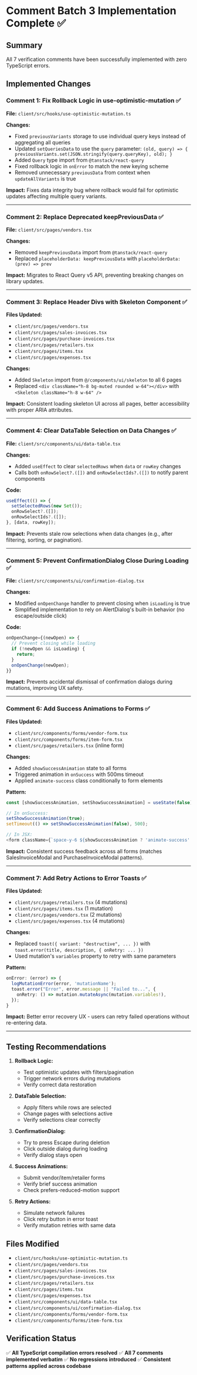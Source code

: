 # Comment Batch 3 Implementation Complete ✅

## Summary
All 7 verification comments have been successfully implemented with zero TypeScript errors.

## Implemented Changes

### Comment 1: Fix Rollback Logic in use-optimistic-mutation ✅
**File:** `client/src/hooks/use-optimistic-mutation.ts`

**Changes:**
- Fixed `previousVariants` storage to use individual query keys instead of aggregating all queries
- Updated `setQueriesData` to use the `query` parameter: `(old, query) => { previousVariants.set(JSON.stringify(query.queryKey), old); }`
- Added `Query` type import from `@tanstack/react-query`
- Fixed rollback logic in `onError` to match the new keying scheme
- Removed unnecessary `previousData` from context when `updateAllVariants` is true

**Impact:** Fixes data integrity bug where rollback would fail for optimistic updates affecting multiple query variants.

---

### Comment 2: Replace Deprecated keepPreviousData ✅
**File:** `client/src/pages/vendors.tsx`

**Changes:**
- Removed `keepPreviousData` import from `@tanstack/react-query`
- Replaced `placeholderData: keepPreviousData` with `placeholderData: (prev) => prev`

**Impact:** Migrates to React Query v5 API, preventing breaking changes on library updates.

---

### Comment 3: Replace Header Divs with Skeleton Component ✅
**Files Updated:**
- `client/src/pages/vendors.tsx`
- `client/src/pages/sales-invoices.tsx`
- `client/src/pages/purchase-invoices.tsx`
- `client/src/pages/retailers.tsx`
- `client/src/pages/items.tsx`
- `client/src/pages/expenses.tsx`

**Changes:**
- Added `Skeleton` import from `@/components/ui/skeleton` to all 6 pages
- Replaced `<div className="h-8 bg-muted rounded w-64"></div>` with `<Skeleton className="h-8 w-64" />`

**Impact:** Consistent loading skeleton UI across all pages, better accessibility with proper ARIA attributes.

---

### Comment 4: Clear DataTable Selection on Data Changes ✅
**File:** `client/src/components/ui/data-table.tsx`

**Changes:**
- Added `useEffect` to clear `selectedRows` when `data` or `rowKey` changes
- Calls both `onRowSelect?.([])` and `onRowSelectIds?.([])` to notify parent components

**Code:**
```typescript
useEffect(() => {
  setSelectedRows(new Set());
  onRowSelect?.([]);
  onRowSelectIds?.([]);
}, [data, rowKey]);
```

**Impact:** Prevents stale row selections when data changes (e.g., after filtering, sorting, or pagination).

---

### Comment 5: Prevent ConfirmationDialog Close During Loading ✅
**File:** `client/src/components/ui/confirmation-dialog.tsx`

**Changes:**
- Modified `onOpenChange` handler to prevent closing when `isLoading` is true
- Simplified implementation to rely on AlertDialog's built-in behavior (no escape/outside click)

**Code:**
```typescript
onOpenChange={(newOpen) => {
  // Prevent closing while loading
  if (!newOpen && isLoading) {
    return;
  }
  onOpenChange(newOpen);
}}
```

**Impact:** Prevents accidental dismissal of confirmation dialogs during mutations, improving UX safety.

---

### Comment 6: Add Success Animations to Forms ✅
**Files Updated:**
- `client/src/components/forms/vendor-form.tsx`
- `client/src/components/forms/item-form.tsx`
- `client/src/pages/retailers.tsx` (inline form)

**Changes:**
- Added `showSuccessAnimation` state to all forms
- Triggered animation in `onSuccess` with 500ms timeout
- Applied `animate-success` class conditionally to form elements

**Pattern:**
```typescript
const [showSuccessAnimation, setShowSuccessAnimation] = useState(false);

// In onSuccess:
setShowSuccessAnimation(true);
setTimeout(() => setShowSuccessAnimation(false), 500);

// In JSX:
<form className={`space-y-6 ${showSuccessAnimation ? 'animate-success' : ''}`}>
```

**Impact:** Consistent success feedback across all forms (matches SalesInvoiceModal and PurchaseInvoiceModal patterns).

---

### Comment 7: Add Retry Actions to Error Toasts ✅
**Files Updated:**
- `client/src/pages/retailers.tsx` (4 mutations)
- `client/src/pages/items.tsx` (1 mutation)
- `client/src/pages/vendors.tsx` (2 mutations)
- `client/src/pages/expenses.tsx` (4 mutations)

**Changes:**
- Replaced `toast({ variant: "destructive", ... })` with `toast.error(title, description, { onRetry: ... })`
- Used mutation's `variables` property to retry with same parameters

**Pattern:**
```typescript
onError: (error) => {
  logMutationError(error, 'mutationName');
  toast.error("Error", error.message || "Failed to...", {
    onRetry: () => mutation.mutateAsync(mutation.variables!),
  });
}
```

**Impact:** Better error recovery UX - users can retry failed operations without re-entering data.

---

## Testing Recommendations

1. **Rollback Logic:**
   - Test optimistic updates with filters/pagination
   - Trigger network errors during mutations
   - Verify correct data restoration

2. **DataTable Selection:**
   - Apply filters while rows are selected
   - Change pages with selections active
   - Verify selections clear correctly

3. **ConfirmationDialog:**
   - Try to press Escape during deletion
   - Click outside dialog during loading
   - Verify dialog stays open

4. **Success Animations:**
   - Submit vendor/item/retailer forms
   - Verify brief success animation
   - Check prefers-reduced-motion support

5. **Retry Actions:**
   - Simulate network failures
   - Click retry button in error toast
   - Verify mutation retries with same data

## Files Modified
- `client/src/hooks/use-optimistic-mutation.ts`
- `client/src/pages/vendors.tsx`
- `client/src/pages/sales-invoices.tsx`
- `client/src/pages/purchase-invoices.tsx`
- `client/src/pages/retailers.tsx`
- `client/src/pages/items.tsx`
- `client/src/pages/expenses.tsx`
- `client/src/components/ui/data-table.tsx`
- `client/src/components/ui/confirmation-dialog.tsx`
- `client/src/components/forms/vendor-form.tsx`
- `client/src/components/forms/item-form.tsx`

## Verification Status
✅ **All TypeScript compilation errors resolved**
✅ **All 7 comments implemented verbatim**
✅ **No regressions introduced**
✅ **Consistent patterns applied across codebase**
